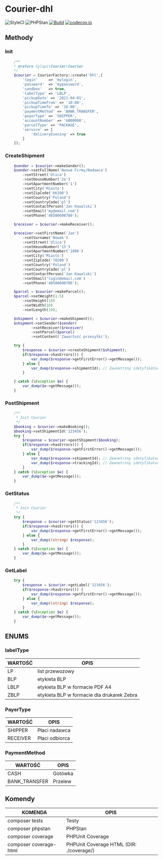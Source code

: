 # Courier-dhl

![StyleCI](https://github.styleci.io/repos/261400599/shield?style=flat&style=flat) ![PHPStan](https://img.shields.io/badge/PHPStan-level%205-brightgreen.svg?style=flat) [![Build](https://github.com/sylapi/courier-dhl/actions/workflows/build.yaml/badge.svg?event=push)](https://github.com/sylapi/courier-dhl/actions/workflows/build.yaml) [![codecov.io](https://codecov.io/github/sylapi/courier-dhl/coverage.svg)](https://codecov.io/github/sylapi/courier-dhl/)

## Methody

### Init

```php
    /**
    * @return Sylapi\Courier\Courier
    */
    $courier = CourierFactory::create('Dhl',[
        'login'     => 'mylogin',
        'password'  => 'mypassword',
        'sandbox'   => true,
        'labelType' => 'LBLP',
        'pickupDate' => '2021-04-01',
        'pickupTimeFrom' => '10:00',
        'pickupTimeTo' => '16:00',
        'paymentMethod' => 'BANK_TRANSFER',
        'payerType' => 'SHIPPER',
        'accountNumber' => '6000000',
        'parcelType' => 'PACKAGE',
        'service' => [
            'deliveryEvening' => true
        ]
    ]);

```

### CreateShipment

```php
    $sender = $courier->makeSender();
    $sender->setFullName('Nazwa Firmy/Nadawca')
        ->setStreet('Ulica')
        ->setHouseNumber('2a')
        ->setApartmentNumber('1')
        ->setCity('Miasto')
        ->setZipCode('66100')
        ->setCountry('Poland')
        ->setCountryCode('pl')
        ->setContactPerson('Jan Kowalski')
        ->setEmail('my@email.com')
        ->setPhone('48500600700');

    $receiver = $courier->makeReceiver();

    $receiver->setFirstName('Jan')
        ->setSurname('Nowak')
        ->setStreet('Ulica')
        ->setHouseNumber('15')
        ->setApartmentNumber('1896')
        ->setCity('Miasto')
        ->setZipCode('70200')
        ->setCountry('Poland')
        ->setCountryCode('pl')
        ->setContactPerson('Jan Kowalski')
        ->setEmail('login@email.com')
        ->setPhone('48500600700');

    $parcel = $courier->makeParcel();
    $parcel->setWeight(1.5)
        ->setHeight(10)
        ->setWidth(10)
        ->setLength(10);

    $shipment = $courier->makeShipment();
    $shipment->setSender($sender)
            ->setReceiver($receiver)
            ->setParcel($parcel)
            ->setContent('Zawartość przesyłki');

    try {
        $response = $courier->createShipment($shipment);
        if($response->hasErrors()) {
            var_dump($response->getFirstError()->getMessage());
        } else {
            var_dump($response->shipmentId); // Zewnetrzny idetyfikator zamowienia
        }

    } catch (\Exception $e) {
        var_dump($e->getMessage());
    }
```

### PostShipment

```php
    /**
     * Init Courier
     */
    $booking = $courier->makeBooking();
    $booking->setShipmentId('123456');
    try {
        $response = $courier->postShipment($booking);
        if($response->hasErrors()) {
            var_dump($response->getFirstError()->getMessage());
        } else {
            var_dump($response->shipmentId); // Zewnetrzny idetyfikator zamowienia
            var_dump($response->trackingId); // Zewnetrzny idetyfikator sledzenia przesylki
        }
    } catch (\Exception $e) {
        var_dump($e->getMessage());
    }
```

### GetStatus

```php
    /**
     * Init Courier
     */
    try {
        $response = $courier->getStatus('123456');
        if($response->hasErrors()) {
            var_dump($response->getFirstError()->getMessage());
        } else {
            var_dump((string) $response);
        }
    } catch (\Exception $e) {
        var_dump($e->getMessage());
    }
```

### GetLabel

```php
    try {
        $response = $courier->getLabel('123456');
        if($response->hasErrors()) {
            var_dump($response->getFirstError()->getMessage());
        } else {
            var_dump((string) $response);
        }
    } catch (\Exception $e) {
        var_dump($e->getMessage());
    }
```

## ENUMS

### labelType

| WARTOŚĆ | OPIS |
| ------ | ------ |
| LP | list przewozowy |
| BLP | etykieta BLP |
| LBLP | etykieta BLP w formacie PDF A4 |
| ZBLP | etykieta BLP w formacie dla drukarek Zebra |

### PayerType

| WARTOŚĆ | OPIS |
| ------ | ------ |
| SHIPPER | Płaci nadawca |
| RECEIVER | Płaci odbiorca |

### PaymentMethod

| WARTOŚĆ | OPIS |
| ------ | ------ |
| CASH | Gotówka |
| BANK_TRANSFER | Przelew |

## Komendy

| KOMENDA | OPIS |
| ------ | ------ |
| composer tests | Testy |
| composer phpstan |  PHPStan |
| composer coverage | PHPUnit Coverage |
| composer coverage-html | PHPUnit Coverage HTML (DIR: ./coverage/) |
